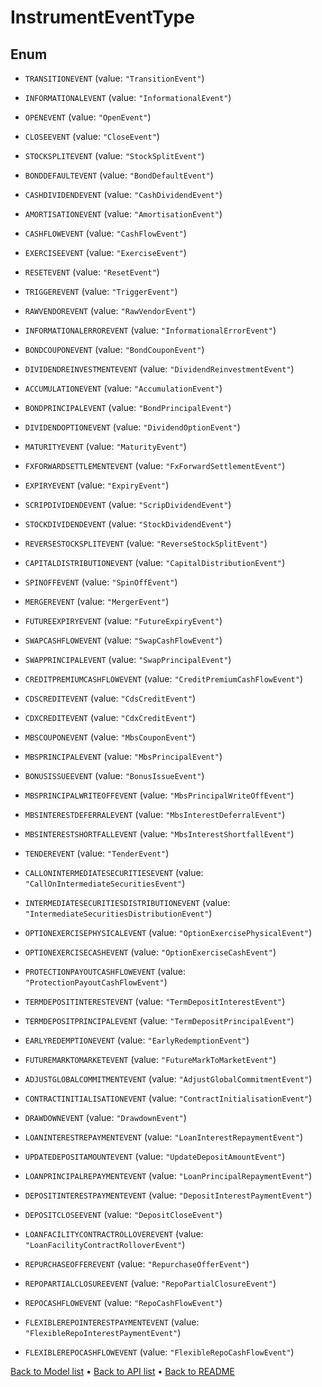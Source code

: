 

# InstrumentEventType

## Enum


* `TRANSITIONEVENT` (value: `"TransitionEvent"`)

* `INFORMATIONALEVENT` (value: `"InformationalEvent"`)

* `OPENEVENT` (value: `"OpenEvent"`)

* `CLOSEEVENT` (value: `"CloseEvent"`)

* `STOCKSPLITEVENT` (value: `"StockSplitEvent"`)

* `BONDDEFAULTEVENT` (value: `"BondDefaultEvent"`)

* `CASHDIVIDENDEVENT` (value: `"CashDividendEvent"`)

* `AMORTISATIONEVENT` (value: `"AmortisationEvent"`)

* `CASHFLOWEVENT` (value: `"CashFlowEvent"`)

* `EXERCISEEVENT` (value: `"ExerciseEvent"`)

* `RESETEVENT` (value: `"ResetEvent"`)

* `TRIGGEREVENT` (value: `"TriggerEvent"`)

* `RAWVENDOREVENT` (value: `"RawVendorEvent"`)

* `INFORMATIONALERROREVENT` (value: `"InformationalErrorEvent"`)

* `BONDCOUPONEVENT` (value: `"BondCouponEvent"`)

* `DIVIDENDREINVESTMENTEVENT` (value: `"DividendReinvestmentEvent"`)

* `ACCUMULATIONEVENT` (value: `"AccumulationEvent"`)

* `BONDPRINCIPALEVENT` (value: `"BondPrincipalEvent"`)

* `DIVIDENDOPTIONEVENT` (value: `"DividendOptionEvent"`)

* `MATURITYEVENT` (value: `"MaturityEvent"`)

* `FXFORWARDSETTLEMENTEVENT` (value: `"FxForwardSettlementEvent"`)

* `EXPIRYEVENT` (value: `"ExpiryEvent"`)

* `SCRIPDIVIDENDEVENT` (value: `"ScripDividendEvent"`)

* `STOCKDIVIDENDEVENT` (value: `"StockDividendEvent"`)

* `REVERSESTOCKSPLITEVENT` (value: `"ReverseStockSplitEvent"`)

* `CAPITALDISTRIBUTIONEVENT` (value: `"CapitalDistributionEvent"`)

* `SPINOFFEVENT` (value: `"SpinOffEvent"`)

* `MERGEREVENT` (value: `"MergerEvent"`)

* `FUTUREEXPIRYEVENT` (value: `"FutureExpiryEvent"`)

* `SWAPCASHFLOWEVENT` (value: `"SwapCashFlowEvent"`)

* `SWAPPRINCIPALEVENT` (value: `"SwapPrincipalEvent"`)

* `CREDITPREMIUMCASHFLOWEVENT` (value: `"CreditPremiumCashFlowEvent"`)

* `CDSCREDITEVENT` (value: `"CdsCreditEvent"`)

* `CDXCREDITEVENT` (value: `"CdxCreditEvent"`)

* `MBSCOUPONEVENT` (value: `"MbsCouponEvent"`)

* `MBSPRINCIPALEVENT` (value: `"MbsPrincipalEvent"`)

* `BONUSISSUEEVENT` (value: `"BonusIssueEvent"`)

* `MBSPRINCIPALWRITEOFFEVENT` (value: `"MbsPrincipalWriteOffEvent"`)

* `MBSINTERESTDEFERRALEVENT` (value: `"MbsInterestDeferralEvent"`)

* `MBSINTERESTSHORTFALLEVENT` (value: `"MbsInterestShortfallEvent"`)

* `TENDEREVENT` (value: `"TenderEvent"`)

* `CALLONINTERMEDIATESECURITIESEVENT` (value: `"CallOnIntermediateSecuritiesEvent"`)

* `INTERMEDIATESECURITIESDISTRIBUTIONEVENT` (value: `"IntermediateSecuritiesDistributionEvent"`)

* `OPTIONEXERCISEPHYSICALEVENT` (value: `"OptionExercisePhysicalEvent"`)

* `OPTIONEXERCISECASHEVENT` (value: `"OptionExerciseCashEvent"`)

* `PROTECTIONPAYOUTCASHFLOWEVENT` (value: `"ProtectionPayoutCashFlowEvent"`)

* `TERMDEPOSITINTERESTEVENT` (value: `"TermDepositInterestEvent"`)

* `TERMDEPOSITPRINCIPALEVENT` (value: `"TermDepositPrincipalEvent"`)

* `EARLYREDEMPTIONEVENT` (value: `"EarlyRedemptionEvent"`)

* `FUTUREMARKTOMARKETEVENT` (value: `"FutureMarkToMarketEvent"`)

* `ADJUSTGLOBALCOMMITMENTEVENT` (value: `"AdjustGlobalCommitmentEvent"`)

* `CONTRACTINITIALISATIONEVENT` (value: `"ContractInitialisationEvent"`)

* `DRAWDOWNEVENT` (value: `"DrawdownEvent"`)

* `LOANINTERESTREPAYMENTEVENT` (value: `"LoanInterestRepaymentEvent"`)

* `UPDATEDEPOSITAMOUNTEVENT` (value: `"UpdateDepositAmountEvent"`)

* `LOANPRINCIPALREPAYMENTEVENT` (value: `"LoanPrincipalRepaymentEvent"`)

* `DEPOSITINTERESTPAYMENTEVENT` (value: `"DepositInterestPaymentEvent"`)

* `DEPOSITCLOSEEVENT` (value: `"DepositCloseEvent"`)

* `LOANFACILITYCONTRACTROLLOVEREVENT` (value: `"LoanFacilityContractRolloverEvent"`)

* `REPURCHASEOFFEREVENT` (value: `"RepurchaseOfferEvent"`)

* `REPOPARTIALCLOSUREEVENT` (value: `"RepoPartialClosureEvent"`)

* `REPOCASHFLOWEVENT` (value: `"RepoCashFlowEvent"`)

* `FLEXIBLEREPOINTERESTPAYMENTEVENT` (value: `"FlexibleRepoInterestPaymentEvent"`)

* `FLEXIBLEREPOCASHFLOWEVENT` (value: `"FlexibleRepoCashFlowEvent"`)



[Back to Model list](../README.md#documentation-for-models) &#8226; [Back to API list](../README.md#documentation-for-api-endpoints) &#8226; [Back to README](../README.md)


